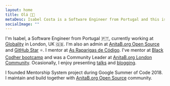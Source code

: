 ```yaml
---
layout: home
title: Olá 👋🏾
metaDesc: Isabel Costa is a Software Engineer from Portugal and this is her website.
socialImage: ""
---
```

I'm Isabel, a Software Engineer from Portugal 🇵🇹, currently working at [Globality](https://www.globality.com/) in London, UK 🇬🇧.
I'm also an admin at [AnitaB.org Open Source](https://github.com/anitab-org) and [GitHub Star](https://stars.github.com/profiles/isabelcosta) ⭐. I mentor at [As Raparigas de Código](https://raparigasdocodigo.pt/). I've mentor at [Black Codher bootcamp](https://blackcodher.com/) and was a Community Leader at [AnitaB.org London Community](https://community.anitab.org/).
Ocasionally, I enjoy presenting [talks](/talks) and [blogging](/posts). 

I founded Mentorship System project during Google Summer of Code 2018. I maintain and build together with [AnitaB.org Open Source](https://github.com/anitab-org) community.
